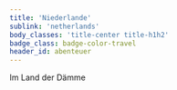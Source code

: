 ```yaml
---
title: 'Niederlande'
sublink: 'netherlands'
body_classes: 'title-center title-h1h2'
badge_class: badge-color-travel
header_id: abenteuer
---
```


Im Land der Dämme